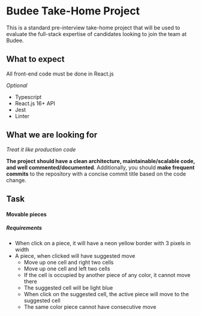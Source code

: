 # Budee Take-Home Project

This is a standard pre-interview take-home project that will be used to evaluate the full-stack expertise of candidates looking to join the team at Budee.


## What to expect
All front-end code must be done in React.js

*Optional*
- Typescript
- React.js 16+ API
- Jest
- Linter

## What we are looking for
*Treat it like production code*

**The project should have a clean architecture, maintainable/scalable code, and well commented/documented**.  Additionally, you should **make frequent commits** to the repository with a concise commit title based on the code change.

## Task
#### Movable pieces

##### Requirements
- When click on a piece, it will have a neon yellow border with 3 pixels in width
- A piece, when clicked will have suggested move
  - Move up one cell and right two cells
  - Move up one cell and left two cells
  - If the cell is occupied by another piece of any color, it cannot move there
  - The suggested cell will be light blue
  - When click on the suggested cell, the active piece will move to the suggested cell
  - The same color piece cannot have consecutive move

